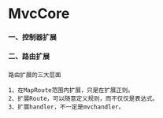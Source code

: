 # MvcCore

#### 一、控制器扩展


#### 二、路由扩展
 `路由扩展的三大层面`

    1、在MapRoute范围内扩展，只是在扩展正则。
    2、扩展Route，可以随意定义规则，而不仅仅是表达式。
    3、扩展handler，不一定是mvchandler。

